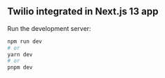 ## Twilio integrated in Next.js 13 app

Run the development server:

```bash
npm run dev
# or
yarn dev
# or
pnpm dev
```
